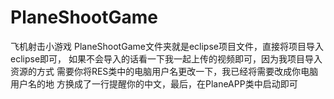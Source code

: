 # PlaneShootGame
飞机射击小游戏
PlaneShootGame文件夹就是eclipse项目文件，直接将项目导入eclipse即可，
如果不会导入的话看一下我一起上传的视频即可，因为我项目导入资源的方式
需要你将RES类中的电脑用户名更改一下，我已经将需要改成你电脑用户名的地
方换成了一行提醒你的中文，最后，在PlaneAPP类中启动即可
